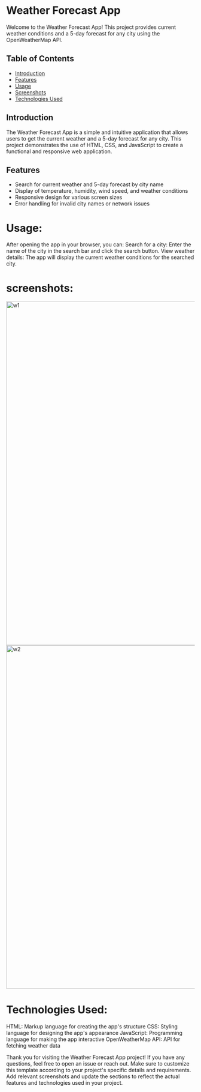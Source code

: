 # Weather Forecast App

Welcome to the Weather Forecast App! This project provides current weather conditions and a 5-day forecast for any city using the OpenWeatherMap API.

## Table of Contents

- [Introduction](#introduction)
- [Features](#features)
- [Usage](#usage)
- [Screenshots](#screenshots)
- [Technologies Used](#technologies-used)

## Introduction

The Weather Forecast App is a simple and intuitive application that allows users to get the current weather and a 5-day forecast for any city. This project demonstrates the use of HTML, CSS, and JavaScript to create a functional and responsive web application.

## Features

- Search for current weather and 5-day forecast by city name
- Display of temperature, humidity, wind speed, and weather conditions
- Responsive design for various screen sizes
- Error handling for invalid city names or network issues

# Usage:
After opening the app in your browser, you can:
Search for a city: Enter the name of the city in the search bar and click the search button.
View weather details: The app will display the current weather conditions for the searched city.

# screenshots:
<img width="916" alt="w1" src="https://github.com/user-attachments/assets/65a04a2c-e0ac-4213-a92d-d4fdf25f8470">
<img width="915" alt="w2" src="https://github.com/user-attachments/assets/d57d175a-99d7-4e3c-ae3f-7d8c6879a892">

# Technologies Used:
HTML: Markup language for creating the app's structure
CSS: Styling language for designing the app's appearance
JavaScript: Programming language for making the app interactive
OpenWeatherMap API: API for fetching weather data


Thank you for visiting the Weather Forecast App project! If you have any questions, feel free to open an issue or reach out.
Make sure to customize this template according to your project's specific details and requirements. Add relevant screenshots and update the sections to reflect the actual features and technologies used in your project.
